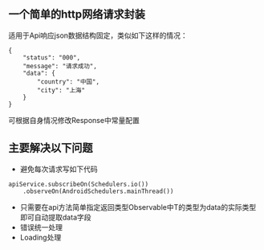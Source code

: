 ## 一个简单的http网络请求封装
适用于Api响应json数据结构固定，类似如下这样的情况：
```
{
    "status": "000",
    "message": "请求成功",
    "data": {
        "country": "中国",
        "city": "上海"
    }
}
```
可根据自身情况修改Response中常量配置

## 主要解决以下问题
- 避免每次请求写如下代码
```
apiService.subscribeOn(Schedulers.io())
	.observeOn(AndroidSchedulers.mainThread())
```
- 只需要在api方法简单指定返回类型Observable<T>中T的类型为data的实际类型即可自动提取data字段
- 错误统一处理
- Loading处理